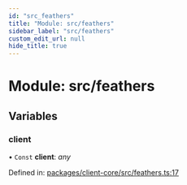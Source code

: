 ```yaml
---
id: "src_feathers"
title: "Module: src/feathers"
sidebar_label: "src/feathers"
custom_edit_url: null
hide_title: true
---
```


# Module: src/feathers

## Variables

### client

• `Const` **client**: *any*

Defined in: [packages/client-core/src/feathers.ts:17](https://github.com/xr3ngine/xr3ngine/blob/7e8e151f1/packages/client-core/src/feathers.ts#L17)
